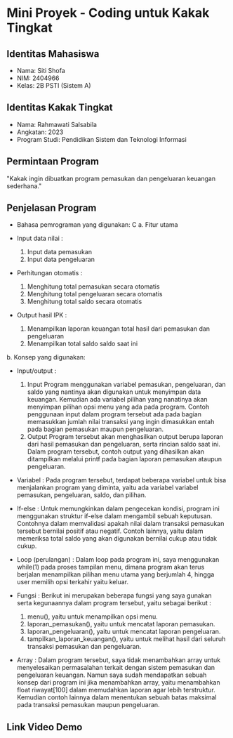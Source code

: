 # Mini Proyek - Coding untuk Kakak Tingkat
## Identitas Mahasiswa
- Nama: Siti Shofa
- NIM: 2404966
- Kelas: 2B PSTI (Sistem A)

## Identitas Kakak Tingkat
- Nama: Rahmawati Salsabila
- Angkatan: 2023
- Program Studi: Pendidikan Sistem dan Teknologi Informasi

## Permintaan Program
  "Kakak ingin dibuatkan program pemasukan dan pengeluaran keuangan sederhana."

## Penjelasan Program
- Bahasa pemrograman yang digunakan: C
a. Fitur utama
 - Input data nilai :
   1. Input data pemasukan
   2. Input data pengeluaran
      
 - Perhitungan otomatis :
   1. Menghitung total pemasukan secara otomatis
   2. Menghitung total pengeluaran secara otomatis
   3. Menghitung total saldo secara otomatis
      
 - Output hasil IPK :
   1. Menampilkan laporan keuangan total hasil dari pemasukan dan pengeluaran
   2. Menampilkan total saldo saldo saat ini
   
b. Konsep yang digunakan:
 - Input/output :
   1. Input
      Program menggunakan variabel pemasukan, pengeluaran, dan saldo yang nantinya akan digunakan untuk menyimpan data keuangan. Kemudian ada variabel pilihan yang nanatinya akan menyimpan pilihan opsi menu yang ada pada program. Contoh penggunaan input dalam program tersebut ada pada bagian memasukkan jumlah nilai transaksi yang ingin dimasukkan entah pada bagian pemasukan maupun pengeluaran.
   2. Output
      Program tersebut akan menghasilkan output berupa laporan dari hasil pemasukan dan pengeluaran, serta rincian saldo saat ini. Dalam program tersebut, contoh output yang dihasilkan akan ditampilkan melalui printf pada bagian laporan pemasukan ataupun pengeluaran.
 
 - Variabel :
   Pada program tersebut, terdapat beberapa variabel untuk bisa menjalankan program yang diminta, yaitu ada variabel variabel pemasukan, pengeluaran, saldo, dan pilihan.
   
 - If-else :
   Untuk memungkinkan dalam pengecekan kondisi, program ini menggunakan struktur if-else dalam mengambil sebuah keputusan. Contohnya dalam memvalidasi apakah nilai dalam transaksi pemasukan tersebut bernilai positif atau negatif. Contoh lainnya, yaitu dalam memeriksa total saldo yang akan digunakan bernilai cukup atau tidak cukup.
   
 - Loop (perulangan) :
   Dalam loop pada program ini, saya menggunakan while(1) pada proses tampilan menu, dimana program akan terus berjalan menampilkan pilihan menu utama yang berjumlah 4, hingga user memilih opsi terkahir yaitu keluar.
   
- Fungsi :
  Berikut ini merupakan beberapa fungsi yang saya gunakan serta kegunaannya dalam program tersebut, yaitu sebagai berikut :
  1. menu(), yaitu untuk menampilkan opsi menu.
  2. laporan_pemasukan(), yaitu untuk mencatat laporan pemasukan.
  3. laporan_pengeluaran(), yaitu untuk mencatat laporan pengeluaran.
  4. tampilkan_laporan_keuangan(), yaitu untuk melihat hasil dari seluruh transaksi pemasukan dan pengeluaran. 
  
- Array :
  Dalam program tersebut, saya tidak menambahkan array untuk menyelesaikan permasalahan terkait dengan sistem pemasukan dan pengeluaran keuangan. Namun saya sudah mendapatkan sebuah konsep dari program ini jika menambahkan array, yaitu menambahkan float riwayat[100] dalam memudahkan laporan agar lebih terstruktur. Kemudian contoh lainnya dalam menentukan sebuah batas maksimal pada transaksi pemasukan maupun pengeluaran.  

## Link Video Demo
